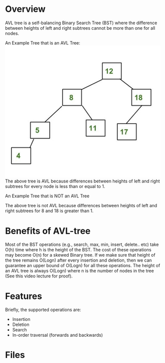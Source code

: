 # Overview
AVL tree is a self-balancing Binary Search Tree (BST) where the difference between heights of left and right subtrees cannot be more than one for all nodes.

An Example Tree that is an AVL Tree:
![Image alt](https://github.com/zhgulden/set/raw/master/pictures/AVL-Tree1.jpg)
The above tree is AVL because differences between heights of left and right subtrees for every node is less than or equal to 1.

An Example Tree that is NOT an AVL Tree

The above tree is not AVL because differences between heights of left and right subtrees for 8 and 18 is greater than 1.

# Benefits of AVL-tree
Most of the BST operations (e.g., search, max, min, insert, delete.. etc) take O(h) time where h is the height of the BST. The cost of these operations may become O(n) for a skewed Binary tree. If we make sure that height of the tree remains O(Logn) after every insertion and deletion, then we can guarantee an upper bound of O(Logn) for all these operations. The height of an AVL tree is always O(Logn) where n is the number of nodes in the tree (See this video lecture for proof). 

# Features

Briefly, the supported operations are:

- Insertion
- Deletion
- Search
- In-order traversal (forwards and backwards)

# Files



